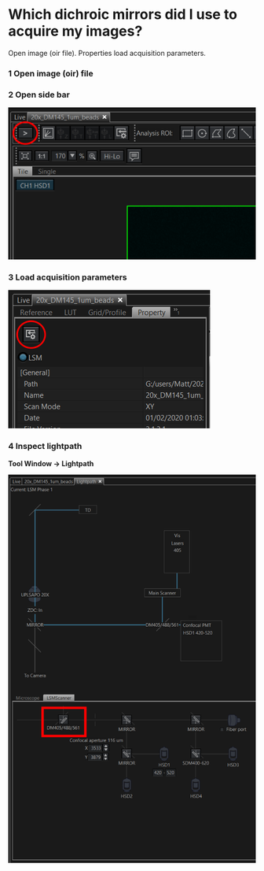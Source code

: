 # Which dichroic mirrors did I use to acquire my images?

Open image (oir file).
Properties load acquisition parameters.



### 1 Open image (oir) file


### 2 Open side bar
![open side bar](img/open-side-bar.png)


### 3 Load acquisition parameters
![property tab](img/Property-tab.png)

### 4 Inspect lightpath

**Tool Window -> Lightpath**

![lightpath](img/lightpath.png)
